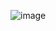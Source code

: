 ![image](https://user-images.githubusercontent.com/55031920/106069193-55aa8700-6102-11eb-9e7d-a6b603c9a00c.png)
